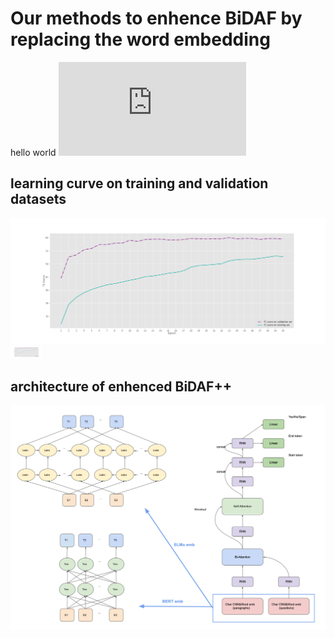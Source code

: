 # Our methods to enhence BiDAF by replacing the word embedding
hello world
![](http://latex.codecogs.com/gif.latex?%5C%5Ba_%7Bij%7D%20%5C%2C%3D%5C%2C%20w_1%20*%20h_i%20&plus;%20w_2%20*%20h_j%20&plus;w_3%20*%20%28h_i%20%5Codot%20h_j%29%5C%5D)
## learning curve on training and validation datasets
![Screenshot, 10%](photo.png)
<img src="photo.png" width="10%">

## architecture of enhenced BiDAF++
![Screenshot](Arch.png)

